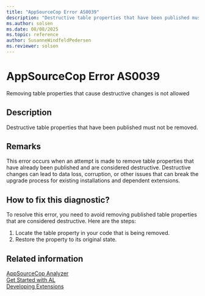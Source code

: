```yaml
---
title: "AppSourceCop Error AS0039"
description: "Destructive table properties that have been published must not be removed."
ms.author: solsen
ms.date: 08/08/2025
ms.topic: reference
author: SusanneWindfeldPedersen
ms.reviewer: solsen
---
```

[//]: # (START>DO_NOT_EDIT)
[//]: # (IMPORTANT:Do not edit any of the content between here and the END>DO_NOT_EDIT.)
[//]: # (Any modifications should be made in the .xml files in the ModernDev repo.)
# AppSourceCop Error AS0039
Removing table properties that cause destructive changes is not allowed

## Description
Destructive table properties that have been published must not be removed.

[//]: # (IMPORTANT: END>DO_NOT_EDIT)

## Remarks

This error occurs when an attempt is made to remove table properties that have already been published and are considered destructive. Destructive changes can lead to data loss, corruption, or other issues that can break the upgrade process for existing installations and dependent extensions.

## How to fix this diagnostic?

To resolve this error, you need to avoid removing published table properties that are considered destructive. Here are the steps:

1. Locate the table property in your code that is being removed.
2. Restore the property to its original state.

## Related information  

[AppSourceCop Analyzer](appsourcecop.md)  
[Get Started with AL](../devenv-get-started.md)  
[Developing Extensions](../devenv-dev-overview.md)  